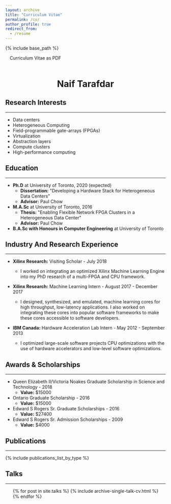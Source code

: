 ```yaml
---
layout: archive
title: "Curriculum Vitae"
permalink: /cv/
author_profile: true
redirect_from:
  - /resume
---
```


{% include base_path %}

<a href="https://docs.google.com/viewer?url=https://github.com/tarafdar/cv/raw/master/naiftarafdar_cv.pdf" style="text-decoration: none;"><span class="fa-stack fa-1x" style="margin-right:1em"><i class="fa fa-file fa-2x"></i></span>Curriculum Vitae as PDF</a>

<h1 style="text-align: center; margin-top: 2em;">Naif Tarafdar</h1>


Research Interests
------

------

* Data centers 
* Heterogeneous Computing
* Field-programmable gate-arrays (FPGAs)
* Virtualization 
* Abstraction layers 
* Compute clusters
* High-performance computing



Education
------

------

* **Ph.D** at University of Toronto, 2020 (expected)
  * **Dissertation:** "Developing a Hardware Stack for Heterogeneous Data Centers"
  * **Advisor:** Paul Chow
* **M.A.Sc** at University of Toronto, 2016
  * **Thesis:** "Enabling Flexible Network FPGA Clusters in a Heterogeneous Data Center"
  * **Advisor:** Paul Chow
* **B.A.Sc with Honours in Computer Engineering** at University of Toronto


Industry And Research Experience
------

------

* **Xilinx Research:** Visiting Scholar - July 2018
  * I worked on integrating an optimized Xilinx Machine Learning Engine into my PhD research of a multi-FPGA and CPU framework. 

* **Xilinx Research:** Machine Learning Intern - August 2017 - December 2017
  * I designed, synthesized, and emulated, machine learning cores for high throughput, low-latency applications. I also worked on integrating these cores into popular software frameworks to make these cores accessible to software developers.  

* **IBM Canada:** Hardware Acceleration Lab Intern - May 2012 - September 2013
  * I optimized large-scale software projects CPU optimizations with the use of hardware accelerators and low-level software optimizations.  


Awards & Scholarships
------

------

* Queen Elizabeth II/Victoria Noakes Graduate Scholarship in Science and Technology - 2018
  * **Value:** $15000 
* Ontario Graduate Scholarship - 2016
  * **Value:** $15000 
* Edward S Rogers Sr. Graduate Scholarships - 2016
  * **Value:** $27400 
* Edward S Rogers Sr. Admission Scholarships - 2009
  * **Value:** $4000 


Publications
------

------

{% include publications_list_by_type %}
<!--
## Conferences ##
<ul>{% for post in site.publications %}
  {% if post.type == 'Conference Paper' %}
    {% include archive-single-cv.html %}
  {% endif %}
{% endfor %} </ul>

## Journals ##
<ul>{% for post in site.publications %}
  {% if post.type == 'journal' %}
    {% include archive-single-cv.html %}
  {% endif %}
{% endfor %} </ul>

## Book Chapters ##
<ul>{% for post in site.publications %}
  {% if post.type == 'book' %}
    {% include archive-single-cv.html %}
  {% endif %}
{% endfor %} </ul>
-->
  
Talks
------

------
  <ul>{% for post in site.talks %}
    {% include archive-single-talk-cv.html %}
  {% endfor %}</ul>
  
<!--
Teaching
======
  <ul>{% for post in site.teaching %}
    {% include archive-single-cv.html %}
  {% endfor %}</ul>
  
Service and leadership
======
* Currently signed in to 43 different slack teams
-->
